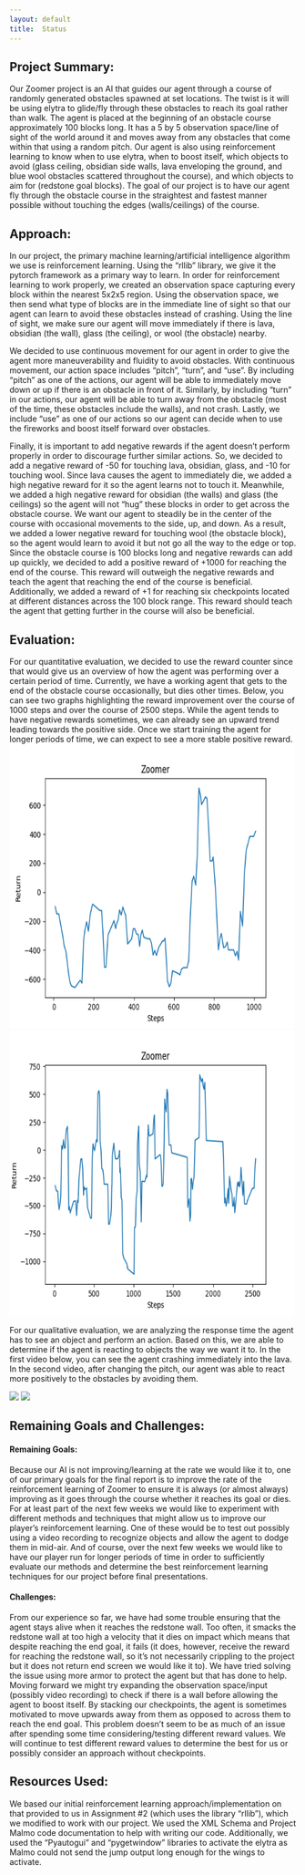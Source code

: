 ```yaml
---
layout: default
title:  Status
---
```


<h2>Project Summary:</h2>
Our Zoomer project is an AI that guides our agent through a course of randomly generated obstacles spawned at set locations. The twist is it will be using elytra to glide/fly through these obstacles to reach its goal rather than walk. The agent is placed at the beginning of an obstacle course approximately 100 blocks long. It has a 5 by 5 observation space/line of sight of the world around it and moves away from any obstacles that come within that using a random pitch. Our agent is also using reinforcement learning to know when to use elytra, when to boost itself, which objects to avoid (glass ceiling, obsidian side walls, lava enveloping the ground, and blue wool obstacles scattered throughout the course), and which objects to aim for (redstone goal blocks). The goal of our project is to have our agent fly through the obstacle course in the straightest and fastest manner possible without touching the edges (walls/ceilings) of the course. 


<h2>Approach:</h2>
In our project, the primary machine learning/artificial intelligence algorithm we use is reinforcement learning. Using the “rllib” library, we give it the pytorch framework as a primary way to learn. In order for reinforcement learning to work properly, we created an observation space capturing every block within the nearest 5x2x5 region. Using the observation space, we then send what type of blocks are in the immediate line of sight so that our agent can learn to avoid these obstacles instead of crashing. Using the line of sight, we make sure our agent will move immediately if there is lava, obsidian (the wall), glass (the ceiling), or wool (the obstacle) nearby. 

We decided to use continuous movement for our agent in order to give the agent more maneuverability and fluidity to avoid obstacles. With continuous movement, our action space includes “pitch”, “turn”, and “use”. By including “pitch” as one of the actions, our agent will be able to immediately move down or up if there is an obstacle in front of it. Similarly, by including “turn” in our actions, our agent will be able to turn away from the obstacle (most of the time, these obstacles include the walls), and not crash. Lastly, we include “use” as one of our actions so our agent can decide when to use the fireworks and boost itself forward over obstacles. 

Finally, it is important to add negative rewards if the agent doesn’t perform properly in order to discourage further similar actions. So, we decided to add a negative reward of -50 for touching lava, obsidian, glass, and -10 for touching wool. Since lava causes the agent to immediately die, we added a high negative reward for it so the agent learns not to touch it. Meanwhile, we added a high negative reward for obsidian (the walls) and glass (the ceilings) so the agent will not “hug” these blocks in order to get across the obstacle course. We want our agent to steadily be in the center of the course with occasional movements to the side, up, and down. As a result, we added a lower negative reward for touching wool (the obstacle block), so the agent would learn to avoid it but not go all the way to the edge or top. Since the obstacle course is 100 blocks long and negative rewards can add up quickly, we decided to add a positive reward of +1000 for reaching the end of the course. This reward will outweigh the negative rewards and teach the agent that reaching the end of the course is beneficial. Additionally, we added a reward of +1 for reaching six checkpoints located at different distances across the 100 block range. This reward should teach the agent that getting further in the course will also be beneficial.


<h2>Evaluation:</h2>
For our quantitative evaluation, we decided to use the reward counter since that would give us an overview of how the agent was performing over a certain period of time. Currently, we have a working agent that gets to the end of the obstacle course occasionally, but dies other times. Below, you can see two graphs highlighting the reward improvement over the course of 1000 steps and over the course of 2500 steps. While the agent tends to have negative rewards sometimes, we can already see an upward trend leading towards the positive side. Once we start training the agent for longer periods of time, we can expect to see a more stable positive reward.

<img src="zoomer_graph_1.jpg" width="500" height="500"/>
<img src="zoomer_graph_2.jpg" width="500" height="500"/>

For our qualitative evaluation, we are analyzing the response time the agent has to see an object and perform an action. Based on this, we are able to determine if the agent is reacting to objects the way we want it to. In the first video below, you can see the agent crashing immediately into the lava. In the second video, after changing the pitch, our agent was able to react more positively to the obstacles by avoiding them.


![](https://media.giphy.com/media/CNWDGkhmbiGpNUWV5Y/giphy.gif)
![](https://media.giphy.com/media/boW7I8waJeu4RQDeM8/giphy.gif)

<h2>Remaining Goals and Challenges:</h2>

<h4>Remaining Goals:</h4>
Because our AI is not improving/learning at the rate we would like it to, one of our primary goals for the final report is to improve the rate of the reinforcement learning of Zoomer to ensure it is always (or almost always) improving as it goes through the course whether it reaches its goal or dies. 
For at least part of the next few weeks we would like to experiment with different methods and techniques that might allow us to improve our player’s reinforcement learning. One of these would be to test out possibly using a video recording to recognize objects and allow the agent to dodge them in mid-air. 
And of course, over the next few weeks we would like to have our player run for longer periods of time in order to sufficiently evaluate our methods and determine the best reinforcement learning techniques for our project before final presentations. 



<h4>Challenges:</h4>
From our experience so far, we have had some trouble ensuring that the agent stays alive when it reaches the redstone wall. Too often, it smacks the redstone wall at too high a velocity that it dies on impact which means that despite reaching the end goal, it fails (it does, however, receive the reward for reaching the redstone wall, so it’s not necessarily crippling to the project but it does not return end screen we would like it to). We have tried solving the issue using more armor to protect the agent but that has done to help. Moving forward we might try expanding the observation space/input (possibly video recording) to check if there is a wall before allowing the agent to boost itself. 
By stacking our checkpoints, the agent is sometimes motivated to move upwards away from them as opposed to across them to reach the end goal. This problem doesn’t seem to be as much of an issue after spending some time considering/testing different reward values. We will continue to test different reward values to determine the best for us or possibly consider an approach without checkpoints. 

<h2>Resources Used:</h2>
We based our initial reinforcement learning approach/implementation on that provided to us in Assignment #2 (which uses the library “rllib”), which we modified to work with our project. We used the XML Schema and Project Malmo code documentation to help with writing our code. Additionally, we used the “Pyautogui” and “pygetwindow” libraries to activate the elytra as Malmo could not send the jump output long enough for the wings to activate.



